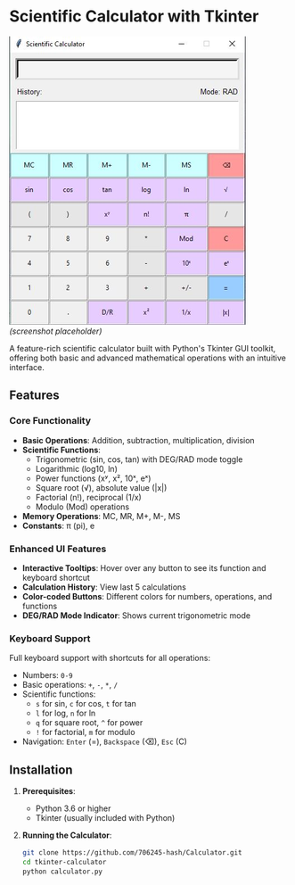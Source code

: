 # Scientific Calculator with Tkinter

![Calculator Screenshot](calculator/calc.jpg) *(screenshot placeholder)*

A feature-rich scientific calculator built with Python's Tkinter GUI toolkit, offering both basic and advanced mathematical operations with an intuitive interface.

## Features

### Core Functionality
- **Basic Operations**: Addition, subtraction, multiplication, division
- **Scientific Functions**:
  - Trigonometric (sin, cos, tan) with DEG/RAD mode toggle
  - Logarithmic (log10, ln)
  - Power functions (xʸ, x², 10ˣ, eˣ)
  - Square root (√), absolute value (|x|)
  - Factorial (n!), reciprocal (1/x)
  - Modulo (Mod) operations
- **Memory Operations**: MC, MR, M+, M-, MS
- **Constants**: π (pi), e

### Enhanced UI Features
- **Interactive Tooltips**: Hover over any button to see its function and keyboard shortcut
- **Calculation History**: View last 5 calculations
- **Color-coded Buttons**: Different colors for numbers, operations, and functions
- **DEG/RAD Mode Indicator**: Shows current trigonometric mode

### Keyboard Support
Full keyboard support with shortcuts for all operations:
- Numbers: `0-9`
- Basic operations: `+`, `-`, `*`, `/`
- Scientific functions: 
  - `s` for sin, `c` for cos, `t` for tan
  - `l` for log, `n` for ln
  - `q` for square root, `^` for power
  - `!` for factorial, `m` for modulo
- Navigation: `Enter` (=), `Backspace` (⌫), `Esc` (C)

## Installation

1. **Prerequisites**:
   - Python 3.6 or higher
   - Tkinter (usually included with Python)

2. **Running the Calculator**:
   ```bash
   git clone https://github.com/706245-hash/Calculator.git
   cd tkinter-calculator
   python calculator.py
